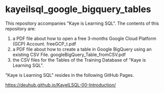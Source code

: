 # kayeilsql_google_bigquery_tables
This repository accompanies "Kaye is Learning SQL".
The contents of this repository are:
1. a PDF file about how to open a free 3-months Google Cloud Platform (GCP) Account.
   freeGCP_t.pdf
2. a PDF file about how to create a table in Google BigQuery using an existing CSV File.
   googleBigQuery_Table_fromCSV.pdf
3. the CSV files for the Tables of the Training Database of "Kaye is Learning SQL".  

"Kaye is Learning SQL" resides in the following GitHub Pages.

https://deuhub.github.io/KayeILSQL-00-Introduction/
